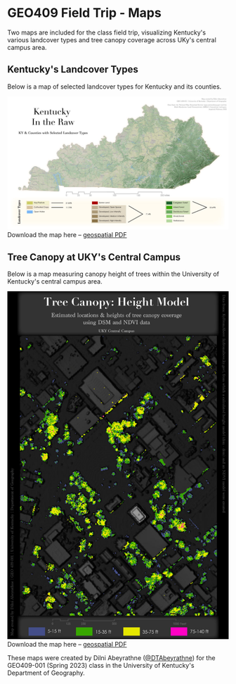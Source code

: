 # GEO409 Field Trip - Maps
Two maps are included for the class field trip, visualizing Kentucky's various landcover types and tree canopy coverage across UKy's central campus area.

## Kentucky's Landcover Types
Below is a map of selected landcover types for Kentucky and its counties. 

![Kentucky Counties](M4_landcover_map.jpg)   
Download the map here – [geospatial PDF](M4_KY_landcover2.pdf)

## Tree Canopy at UKY's Central Campus
Below is a map measuring canopy height of trees within the University of Kentucky's central campus area.

![UKy Campus canopy model](M4_trees_map.jpg)   
Download the map here – [geospatial PDF](M4_UKY_trees2.pdf)

These maps were created by Dilni Abeyrathne ([@DTAbeyrathne](https://github.com/DTAbeyrathne)) for the GEO409-001 (Spring 2023) class in the University of Kentucky's Department of Geography.

